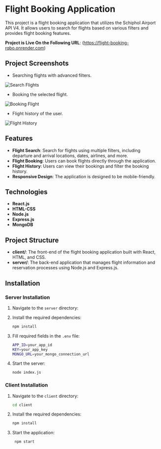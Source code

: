 # Flight Booking Application

This project is a flight booking application that utilizes the Schiphol Airport API V4. It allows users to search for flights based on various filters and provides flight booking features.

**Project is Live On the Following URL**: (https://flight-booking-rqbo.onrender.com)

## Project Screenshots
- Searching flights with advanced filters.

![Search Flights](https://i.imgur.com/Qxni3X6.jpeg)

- Booking the selected flight.

  
![Booking Flight](https://i.imgur.com/1WH9dIY.jpeg)


-  Flight history of the user.


![Flight History](https://i.imgur.com/HjlS4zi.jpeg)

## Features

- **Flight Search**: Search for flights using multiple filters, including departure and arrival locations, dates, airlines, and more.
- **Flight Booking**: Users can book flights directly through the application.
- **Flight History**: Users can view their bookings and filter the booking history.
- **Responsive Design**: The application is designed to be mobile-friendly.

## Technologies

-   **React.js**
-   **HTML-CSS**
-   **Node.js**
-   **Express.js**
-   **MongoDB**


## Project Structure

- **client/**: The front-end of the flight booking application built with React, HTML, and CSS.
- **server/**: The back-end application that manages flight information and reservation processes using Node.js and Express.js.

## Installation

### Server Installation

1. Navigate to the `server` directory:

2. Install the required dependencies:
    ```bash
    npm install
    ```

3. Fill required fields in the `.env` file:
    ```bash
    APP_ID=your_app_id
    KEY=your_app_key
    MONGO_URL=your_mongo_connection_url
    ```
    
4. Start the server:
     ```bash
    node index.js
    ```

### Client Installation
1. Navigate to the `client` directory:
    ```bash
    cd client
    ```

2. Install the required dependencies:
    ```bash
    npm install
    ```
3. Start the application:
   ```bash
    npm start
    ```

   
